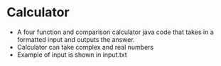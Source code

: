 # Calculator
- A four function and comparison calculator java code that takes in a formatted input and outputs the answer. 
- Calculator can take complex and real numbers
- Example of input is shown in input.txt
